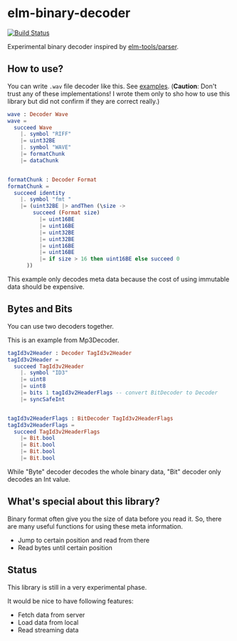 elm-binary-decoder
====

[![Build Status](https://travis-ci.org/jinjor/elm-binary-decoder.svg)](https://travis-ci.org/jinjor/elm-binary-decoder)

Experimental binary decoder inspired by [elm-tools/parser](http://package.elm-lang.org/packages/elm-tools/parser/latest).


## How to use?

You can write `.wav` file decoder like this.
See [examples](https://github.com/jinjor/elm-binary-decoder/tree/master/examples). (**Caution**: Don't trust any of these implementations! I wrote them only to sho how to use this library but did not confirm if they are correct really.)

```elm
wave : Decoder Wave
wave =
  succeed Wave
    |. symbol "RIFF"
    |= uint32BE
    |. symbol "WAVE"
    |= formatChunk
    |= dataChunk


formatChunk : Decoder Format
formatChunk =
  succeed identity
    |. symbol "fmt "
    |= (uint32BE |> andThen (\size ->
        succeed (Format size)
          |= uint16BE
          |= uint16BE
          |= uint32BE
          |= uint32BE
          |= uint16BE
          |= uint16BE
          |= if size > 16 then uint16BE else succeed 0
      ))
```

This example only decodes meta data because the cost of using immutable data should be expensive.


## Bytes and Bits

You can use two decoders together.

This is an example from Mp3Decoder.

```elm
tagId3v2Header : Decoder TagId3v2Header
tagId3v2Header =
  succeed TagId3v2Header
    |. symbol "ID3"
    |= uint8
    |= uint8
    |= bits 1 tagId3v2HeaderFlags -- convert BitDecoder to Decoder
    |= syncSafeInt


tagId3v2HeaderFlags : BitDecoder TagId3v2HeaderFlags
tagId3v2HeaderFlags =
  succeed TagId3v2HeaderFlags
    |= Bit.bool
    |= Bit.bool
    |= Bit.bool
    |= Bit.bool
```

While "Byte" decoder decodes the whole binary data, "Bit" decoder only decodes an Int value.


## What's special about this library?

Binary format often give you the size of data before you read it.
So, there are many useful functions for using these meta information.

* Jump to certain position and read from there
* Read bytes until certain position


## Status

This library is still in a very experimental phase.

It would be nice to have following features:

* Fetch data from server
* Load data from local
* Read streaming data

